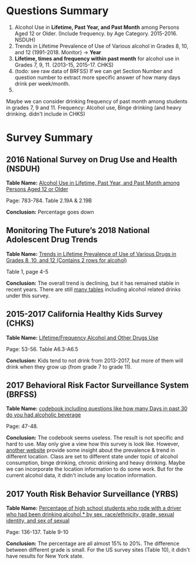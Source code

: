 # Questions Summary
1. Alcohol Use in **Lifetime, Past Year, and Past Month** among Persons Aged 12 or Older. (Include frequency. by Age Category. 2015-2016. NSDUH)
1. Trends in Lifetime Prevalence of Use of Various alcohol in Grades 8, 10, and 12 (1991-2018. Monitor) -> **Year**
1. **Lifetime, times and frequency within past month** for alcohol use in Grades 7, 9, 11. (2013-15, 2015-17. CHKS)
1. (todo: see raw data of BRFSS) If we can get Section Number and question number to extract more specific answer of how many days drink per week/month.
1. 

Maybe we can consider drinking frequency of past month among students in grades 7, 9 and 11.
Frequency: Alcohol use, Binge drinking (and heavy drinking. didn't include in CHKS)


# Survey Summary 
## 2016 National Survey on Drug Use and Health (NSDUH)
**Table Name:** [Alcohol Use in Lifetime, Past Year, and Past Month among Persons Aged 12 or Older](https://www.samhsa.gov/data/sites/default/files/NSDUH-DetTabs-2016/NSDUH-DetTabs-2016.pdf)

Page: 783-784. Table 2.19A & 2.19B

**Conclusion:** Percentage goes down

## Monitoring The Future’s 2018 National Adolescent Drug Trends 
**Table Name:** [Trends in Lifetime Prevalence of Use of Various Drugs in Grades 8, 10, and 12 (Contains 2 rows for alcohol)](http://monitoringthefuture.org/data/18data/18drtbl1.pdf)

Table 1, page 4-5

**Conclusion:** The overall trend is declining, but it has remained stable in recent years. There are still [many tables](http://monitoringthefuture.org/data/18data.html#2018data-drugs) including alcohol related drinks under this survey. 

## 2015-2017 California Healthy Kids Survey (CHKS)
**Table Name:** [Lifetime/Frequency Alcohol and Other Drugs Use](https://data.calschls.org/resources/Biennial_State_1517.pdf)

Page: 53-56. Table A6.3-A6.5

**Conclusion:** Kids tend to not drink from 2013-2017, but more of them will drink when they grow up (from grade 7 to grade 11). 

## 2017 Behavioral Risk Factor Surveillance System (BRFSS) 
**Table Name:** [codebook including questions like how many Days in past 30 do you had alcoholic beverage
](https://www.cdc.gov/brfss/annual_data/2017/pdf/codebook17_llcp-v2-508.pdf)

Page: 47-48.

**Conclusion:** The codebook seems useless. The result is not specific and hard to use. May only give a view how this survey is look like.
However, [another website](https://www.cdc.gov/brfss/brfssprevalence/index.html) provide some insight about the prevalence & trend in different location. 
Class are set to different state under topic of alcohol consumption, binge drinking, chronic drinking and heavy drinking.
Maybe we can incorporate the location information to do some work. But for the current alcohol data, it didn't include any location information.


## 2017 Youth Risk Behavior Surveillance (YRBS)
**Table Name:** [Percentage of high school students who rode with a driver who had been drinking alcohol,* by sex, race/ethnicity, grade, sexual identity, and sex of sexual ](https://www.cdc.gov/healthyyouth/data/yrbs/pdf/2017/ss6708.pdf)

Page: 136-137. Table 9-10

**Conclusion:** The percentage are all almost 15% to 20%. The difference between different grade is small. For the US survey sites (Table 10), it didn't have results for New York state.

















